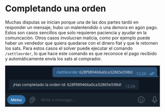 # Completando una orden

Muchas disputas se inician porque una de las dos partes tardó en responder un mensaje, hubo un malentendido o una demora en agún pago. Estos son casos sencillos que solo requieren paciencia y ayudar en la comuncación.
Otros casos involucran malicia, como por ejemplo puede haber un vendedor que quiera quedarse con el dinero fiat y que le retornen los sats. Para estos casos el solver puede ejecutar el comando `/settleorder`, lo que hace este comando es que reconoce el pago recibido y automáticamente envía los sats al comprador.

![Completando una orden](./assets/images/settleorder.png)
